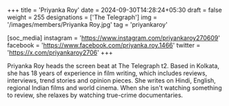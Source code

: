 +++
title = 'Priyanka Roy'
date = 2024-09-30T14:28:24+05:30
draft = false
weight = 255
designations = ['The Telegraph']
img = '/images/members/Priyanka Roy.jpg'
tag = 'priyankaroy'

[soc_media]
instagram = 'https://www.instagram.com/priyankaroy270609'
facebook = 'https://www.facebook.com/priyanka.roy.1466'
twitter = 'https://x.com/priyankaroy2706'
+++

Priyanka Roy heads the screen beat at The Telegraph t2. Based in Kolkata, she has 18 years of experience in film writing, which includes reviews, interviews, trend stories and opinion pieces. She writes on Hindi, English, regional Indian films and world cinema. When she isn't watching something to review, she relaxes by watching true-crime documentaries.

